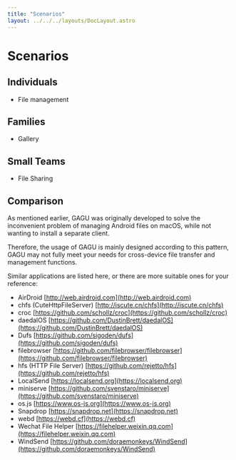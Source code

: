 ```yaml
---
title: "Scenarios"
layout: ../../../layouts/DocLayout.astro
---
```


# Scenarios

## Individuals

- File management

## Families

- Gallery

## Small Teams

- File Sharing

## Comparison

As mentioned earlier, GAGU was originally developed to solve the inconvenient problem of managing Android files on macOS, while not wanting to install a separate client.

Therefore, the usage of GAGU is mainly designed according to this pattern, GAGU may not fully meet your needs for cross-device file transfer and management functions.

Similar applications are listed here, or there are more suitable ones for your reference:

- AirDroid [http://web.airdroid.com](http://web.airdroid.com)
- chfs (CuteHttpFileServer) [http://iscute.cn/chfs](http://iscute.cn/chfs)
- croc [https://github.com/schollz/croc](https://github.com/schollz/croc)
- daedalOS [https://github.com/DustinBrett/daedalOS](https://github.com/DustinBrett/daedalOS)
- Dufs [https://github.com/sigoden/dufs](https://github.com/sigoden/dufs)
- filebrowser [https://github.com/filebrowser/filebrowser](https://github.com/filebrowser/filebrowser)
- hfs (HTTP File Server) [https://github.com/rejetto/hfs](https://github.com/rejetto/hfs)
- LocalSend [https://localsend.org](https://localsend.org)
- miniserve [https://github.com/svenstaro/miniserve](https://github.com/svenstaro/miniserve)
- os.js [https://www.os-js.org](https://www.os-js.org)
- Snapdrop [https://snapdrop.net](https://snapdrop.net)
- webd [https://webd.cf](https://webd.cf)
- Wechat File Helper [https://filehelper.weixin.qq.com](https://filehelper.weixin.qq.com)
- WindSend [https://github.com/doraemonkeys/WindSend](https://github.com/doraemonkeys/WindSend)
